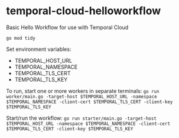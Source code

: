 # temporal-cloud-helloworkflow
Basic Hello Workflow for use with Temporal Cloud

```
go mod tidy
```

Set environment variables:
* TEMPORAL_HOST_URL
* TEMPORAL_NAMESPACE
* TEMPORAL_TLS_CERT
* TEMPORAL_TLS_KEY


To run, start one or more workers in separate terminals:
``` go run worker/main.go -target-host $TEMPORAL_HOST_URL -namespace $TEMPORAL_NAMESPACE -client-cert $TEMPORAL_TLS_CERT -client-key $TEMPORAL_TLS_KEY ```

Start/run the workflow:
``` go run starter/main.go -target-host $TEMPORAL_HOST_URL -namespace $TEMPORAL_NAMESPACE -client-cert $TEMPORAL_TLS_CERT -client-key $TEMPORAL_TLS_KEY ```


